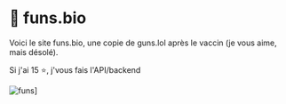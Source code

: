 # 🔗 funs.bio
Voici le site funs.bio, une copie de guns.lol après le vaccin (je vous aime, mais désolé).

Si j'ai 15 ⭐, j'vous fais l'API/backend

![funs](https://i.ibb.co/98BQNRd/image.png)]
